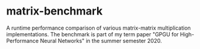 # matrix-benchmark
A runtime performance comparison of various matrix-matrix multiplication implementations.
The benchmark is part of my term paper "GPGU for High-Performance Neural Networks" in the summer semester 2020.


